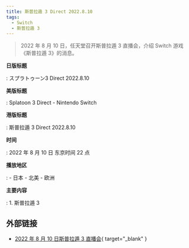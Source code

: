 ```yaml
---
title: 斯普拉遁 3 Direct 2022.8.10
tags:
  - Switch
  - 斯普拉遁 3
---
```


> 2022 年 8 月 10 日，任天堂召开斯普拉遁 3 直播会，介绍 Switch 游戏《斯普拉遁 3》的消息。

**日版标题**

:	スプラトゥーン3 Direct 2022.8.10

**美版标题**

:	Splatoon 3 Direct - Nintendo Switch

**港版标题**

:	斯普拉遁 3 Direct 2022.8.10

**时间**

:	2022 年 8 月 10 日 东京时间 22 点

**播放地区**

:	- 日本
	- 北美
	- 欧洲

**主要内容**

:	1. 斯普拉遁 3

## 外部链接

- [2022 年 8 月 10 日斯普拉遁 3 直播会](https://www.bilibili.com/video/BV1uT411j7Pe/){ target="_blank" }
